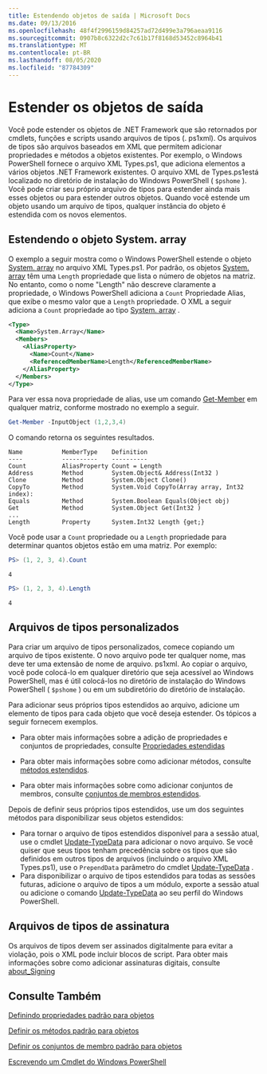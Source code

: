 ```yaml
---
title: Estendendo objetos de saída | Microsoft Docs
ms.date: 09/13/2016
ms.openlocfilehash: 48f4f2996159d84257ad72d499e3a796aeaa9116
ms.sourcegitcommit: 0907b8c6322d2c7c61b17f8168d53452c8964b41
ms.translationtype: MT
ms.contentlocale: pt-BR
ms.lasthandoff: 08/05/2020
ms.locfileid: "87784309"
---
```

# <a name="extending-output-objects"></a>Estender os objetos de saída

Você pode estender os objetos de .NET Framework que são retornados por cmdlets, funções e scripts usando arquivos de tipos (. ps1xml). Os arquivos de tipos são arquivos baseados em XML que permitem adicionar propriedades e métodos a objetos existentes. Por exemplo, o Windows PowerShell fornece o arquivo XML Types.ps1, que adiciona elementos a vários objetos .NET Framework existentes. O arquivo XML de Types.ps1está localizado no diretório de instalação do Windows PowerShell ( `$pshome` ). Você pode criar seu próprio arquivo de tipos para estender ainda mais esses objetos ou para estender outros objetos. Quando você estende um objeto usando um arquivo de tipos, qualquer instância do objeto é estendida com os novos elementos.

## <a name="extending-the-systemarray-object"></a>Estendendo o objeto System. array

O exemplo a seguir mostra como o Windows PowerShell estende o objeto [System. array](/dotnet/api/System.Array) no arquivo XML Types.ps1. Por padrão, os objetos [System. array](/dotnet/api/System.Array) têm uma `Length` propriedade que lista o número de objetos na matriz. No entanto, como o nome "Length" não descreve claramente a propriedade, o Windows PowerShell adiciona a `Count` Propriedade Alias, que exibe o mesmo valor que a `Length` propriedade. O XML a seguir adiciona a `Count` propriedade ao tipo [System. array](/dotnet/api/System.Array) .

```xml
<Type>
  <Name>System.Array</Name>
  <Members>
    <AliasProperty>
      <Name>Count</Name>
      <ReferencedMemberName>Length</ReferencedMemberName>
    </AliasProperty>
  </Members>
</Type>

```

Para ver essa nova propriedade de alias, use um comando [Get-Member](/powershell/module/Microsoft.PowerShell.Utility/Get-Member) em qualquer matriz, conforme mostrado no exemplo a seguir.

```powershell
Get-Member -InputObject (1,2,3,4)
```

O comando retorna os seguintes resultados.

```output
Name           MemberType    Definition
----           ----------    ----------
Count          AliasProperty Count = Length
Address        Method        System.Object& Address(Int32 )
Clone          Method        System.Object Clone()
CopyTo         Method        System.Void CopyTo(Array array, Int32 index):
Equals         Method        System.Boolean Equals(Object obj)
Get            Method        System.Object Get(Int32 )
...
Length         Property      System.Int32 Length {get;}
```

Você pode usar a `Count` propriedade ou a `Length` propriedade para determinar quantos objetos estão em uma matriz. Por exemplo:

```powershell
PS> (1, 2, 3, 4).Count
```

```output
4
```

```powershell
PS> (1, 2, 3, 4).Length
```

```output
4
```

## <a name="custom-types-files"></a>Arquivos de tipos personalizados

Para criar um arquivo de tipos personalizados, comece copiando um arquivo de tipos existente. O novo arquivo pode ter qualquer nome, mas deve ter uma extensão de nome de arquivo. ps1xml. Ao copiar o arquivo, você pode colocá-lo em qualquer diretório que seja acessível ao Windows PowerShell, mas é útil colocá-los no diretório de instalação do Windows PowerShell ( `$pshome` ) ou em um subdiretório do diretório de instalação.

Para adicionar seus próprios tipos estendidos ao arquivo, adicione um elemento de tipos para cada objeto que você deseja estender. Os tópicos a seguir fornecem exemplos.

- Para obter mais informações sobre a adição de propriedades e conjuntos de propriedades, consulte [Propriedades estendidas](./extending-properties-for-objects.md)

- Para obter mais informações sobre como adicionar métodos, consulte [métodos estendidos](./defining-default-methods-for-objects.md).

- Para obter mais informações sobre como adicionar conjuntos de membros, consulte [conjuntos de membros estendidos](./defining-default-member-sets-for-objects.md).

Depois de definir seus próprios tipos estendidos, use um dos seguintes métodos para disponibilizar seus objetos estendidos:

- Para tornar o arquivo de tipos estendidos disponível para a sessão atual, use o cmdlet [Update-TypeData](/powershell/module/Microsoft.PowerShell.Utility/Update-TypeData) para adicionar o novo arquivo. Se você quiser que seus tipos tenham precedência sobre os tipos que são definidos em outros tipos de arquivos (incluindo o arquivo XML Types.ps1), use o `PrependData` parâmetro do cmdlet [Update-TypeData](/powershell/module/Microsoft.PowerShell.Utility/Update-TypeData) .
- Para disponibilizar o arquivo de tipos estendidos para todas as sessões futuras, adicione o arquivo de tipos a um módulo, exporte a sessão atual ou adicione o comando [Update-TypeData](/powershell/module/Microsoft.PowerShell.Utility/Update-TypeData) ao seu perfil do Windows PowerShell.

## <a name="signing-types-files"></a>Arquivos de tipos de assinatura

Os arquivos de tipos devem ser assinados digitalmente para evitar a violação, pois o XML pode incluir blocos de script. Para obter mais informações sobre como adicionar assinaturas digitais, consulte [about_Signing](/powershell/module/microsoft.powershell.core/about/about_signing)

## <a name="see-also"></a>Consulte Também

[Definindo propriedades padrão para objetos](./extending-properties-for-objects.md)

[Definir os métodos padrão para objetos](./defining-default-methods-for-objects.md)

[Definir os conjuntos de membro padrão para objetos](./defining-default-member-sets-for-objects.md)

[Escrevendo um Cmdlet do Windows PowerShell](./writing-a-windows-powershell-cmdlet.md)
